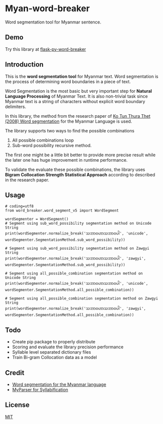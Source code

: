 # Myan-word-breaker
Word segmentation tool for Myanmar sentence.

## Demo
Try this library at [flask-py-word-breaker](https://flask-py-word-breaker.herokuapp.com/)

## Introduction
This is the **word segmentation tool** for Myanmar text. Word segmentation is the process of determining word boundaries in a piece of text.

Word Segmentation is the most basic but very important step for **Natural Language Processing** of Myanmar Text. It is also non-trivial task since Myanmar text is a string of characters without explicit word boundary delimiters.

In this library, the method from the research paper of [Ko Tun Thura Thet (2008) Word segmentation](https://dl.acm.org/citation.cfm?id=1411817) for the Myanmar Language is used.

The library supports two ways to find the possible combinations

 1. All possible combinations loop
 2. Sub-word possibility recursive method.

The first one might be a little bit better to provide more precise result while the later one has huge improvement in runtime performance.

To validate the evaluate these possible combinations, the library uses **Bigram Collocation Strength Statistical Approach** according to described in the research paper.

## Usage

    # coding=utf8
    from word_breaker.word_segment_v5 import WordSegment

    wordSegmenter = WordSegment()
    # Segment using sub_word_possibility segmentation method on Unicode String
    print(wordSegmenter.normalize_break('သဘာဝဟာသဘာဝပါ', 'unicode', wordSegmenter.SegmentationMethod.sub_word_possibility))

    # Segment using sub_word_possibility segmentation method on Zawgyi String
    print(wordSegmenter.normalize_break('သဘာဝဟာသဘာဝပါ', 'zawgyi', wordSegmenter.SegmentationMethod.sub_word_possibility))

    # Segment using all_possible_combination segmentation method on Unicode String
    print(wordSegmenter.normalize_break('သဘာဝဟာသဘာဝပါ', 'unicode', wordSegmenter.SegmentationMethod.all_possible_combination))

    # Segment using all_possible_combination segmentation method on Zawgyi String
    print(wordSegmenter.normalize_break('သဘာဝဟာသဘာဝပါ', 'zawgyi', wordSegmenter.SegmentationMethod.all_possible_combination))

## Todo


 - Create pip package to properly distribute
 - Scoring and evaluate the library precision performance
 - Syllable level separated dictionary files
 - Train Bi-gram Collocation data as a model

## Credit
- [Word segmentation for the Myanmar language](https://dl.acm.org/citation.cfm?id=1411817)
- [MyParser for Syllabification](https://github.com/thantthet/MyanmarParser-Py)


## License
[MIT](./LICENSE)